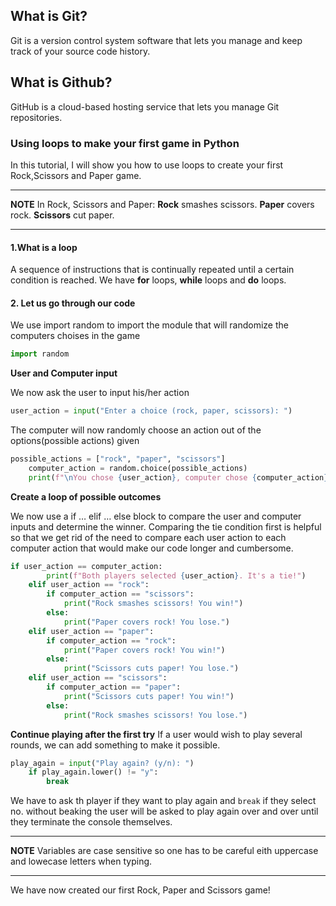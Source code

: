 ## What is Git?
Git is a version control system software that lets you manage and keep track of your source code history.

## What is Github?
GitHub is a cloud-based hosting service that lets you manage Git repositories.

### Using loops to make your first game in Python
In this tutorial, I will show you how to use loops to create your first Rock,Scissors and Paper game.

---
**NOTE**
In Rock, Scissors and Paper: **Rock** smashes scissors.
                             **Paper** covers rock.
                             **Scissors** cut paper.
                             
---
#### 1.What is a loop

A sequence of instructions that is continually repeated until a certain condition is reached. We have **for** loops, **while** loops and **do** loops.

#### 2. Let us go through our code

We use import random to import the module that will randomize the computers choises in the game
```Python
import random
```
**User and Computer input**

We now ask the user to input his/her action
```Python
user_action = input("Enter a choice (rock, paper, scissors): ")
```
The computer will now randomly choose an action out of the options(possible actions) given
```Python
possible_actions = ["rock", "paper", "scissors"]
    computer_action = random.choice(possible_actions)
    print(f"\nYou chose {user_action}, computer chose {computer_action}.\n")
```    
**Create a loop of possible outcomes**

We now use a  if … elif … else block to compare the user and computer inputs and determine the winner.
Comparing the tie condition first is helpful so that we get rid of the need to compare each user action to each computer action that would make our code longer and cumbersome.

```Python
if user_action == computer_action:
        print(f"Both players selected {user_action}. It's a tie!")
    elif user_action == "rock":
        if computer_action == "scissors":
            print("Rock smashes scissors! You win!")
        else:
            print("Paper covers rock! You lose.")
    elif user_action == "paper":
        if computer_action == "rock":
            print("Paper covers rock! You win!")
        else:
            print("Scissors cuts paper! You lose.")
    elif user_action == "scissors":
        if computer_action == "paper":
            print("Scissors cuts paper! You win!")
        else:
            print("Rock smashes scissors! You lose.")
```
**Continue playing after the first try**
If a user would wish to play several rounds, we can add something to make it possible.
```Python
play_again = input("Play again? (y/n): ")
    if play_again.lower() != "y":
        break
```
We have to ask th player if they want to play again and ```break``` if they select no. without beaking the user will be asked to play again over and over until they terminate the console themselves.

---
**NOTE**
Variables are case sensitive so one has to be careful eith uppercase and lowecase letters when typing.

---
We have now created our first Rock, Paper and Scissors game!
